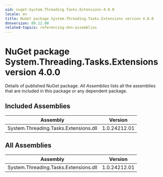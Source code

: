 ```yaml
---
uid: nuget-System.Threading.Tasks.Extensions-4.0.0
locale: en
title: NuGet package System.Threading.Tasks.Extensions version 4.0.0
dnnversion: 09.12.00
related-topics: referencing-dnn-assemblies
---
```


# NuGet package System.Threading.Tasks.Extensions version 4.0.0
Details of published NuGet package.
*All Assemblies* lists all the assemblies that are included in this package or any dependent package.

## Included Assemblies

|Assembly|Version|
|---|---|
|System.Threading.Tasks.Extensions.dll|1.0.24212.01|

## All Assemblies

|Assembly|Version|
|---|---|
|System.Threading.Tasks.Extensions.dll|1.0.24212.01|

